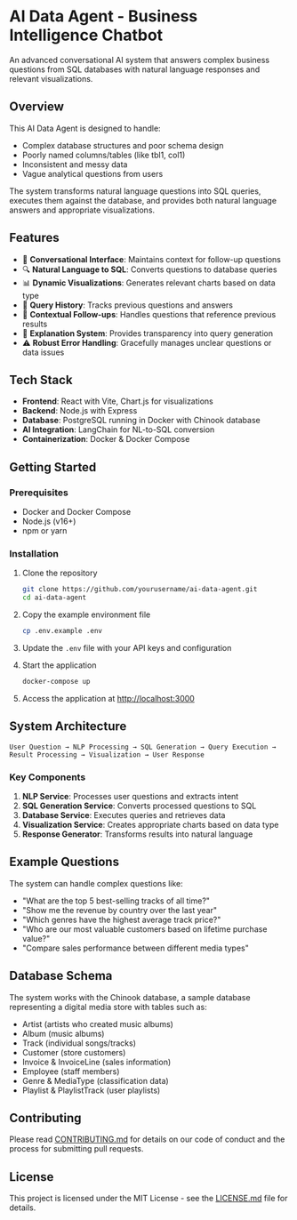 # AI Data Agent - Business Intelligence Chatbot

An advanced conversational AI system that answers complex business questions from SQL databases with natural language responses and relevant visualizations.

## Overview

This AI Data Agent is designed to handle:
- Complex database structures and poor schema design
- Poorly named columns/tables (like tbl1, col1)
- Inconsistent and messy data
- Vague analytical questions from users

The system transforms natural language questions into SQL queries, executes them against the database, and provides both natural language answers and appropriate visualizations.

## Features

- 💬 **Conversational Interface**: Maintains context for follow-up questions
- 🔍 **Natural Language to SQL**: Converts questions to database queries
- 📊 **Dynamic Visualizations**: Generates relevant charts based on data type
- 📝 **Query History**: Tracks previous questions and answers
- 🔄 **Contextual Follow-ups**: Handles questions that reference previous results
- 🧠 **Explanation System**: Provides transparency into query generation
- ⚠️ **Robust Error Handling**: Gracefully manages unclear questions or data issues

## Tech Stack

- **Frontend**: React with Vite, Chart.js for visualizations
- **Backend**: Node.js with Express
- **Database**: PostgreSQL running in Docker with Chinook database
- **AI Integration**: LangChain for NL-to-SQL conversion
- **Containerization**: Docker & Docker Compose

## Getting Started

### Prerequisites

- Docker and Docker Compose
- Node.js (v16+)
- npm or yarn

### Installation

1. Clone the repository
   ```bash
   git clone https://github.com/yourusername/ai-data-agent.git
   cd ai-data-agent
   ```

2. Copy the example environment file
   ```bash
   cp .env.example .env
   ```
   
3. Update the `.env` file with your API keys and configuration

4. Start the application
   ```bash
   docker-compose up
   ```

5. Access the application at [http://localhost:3000](http://localhost:3000)

## System Architecture

```
User Question → NLP Processing → SQL Generation → Query Execution → Result Processing → Visualization → User Response
```

### Key Components

1. **NLP Service**: Processes user questions and extracts intent
2. **SQL Generation Service**: Converts processed questions to SQL
3. **Database Service**: Executes queries and retrieves data
4. **Visualization Service**: Creates appropriate charts based on data type
5. **Response Generator**: Transforms results into natural language

## Example Questions

The system can handle complex questions like:

- "What are the top 5 best-selling tracks of all time?"
- "Show me the revenue by country over the last year"
- "Which genres have the highest average track price?"
- "Who are our most valuable customers based on lifetime purchase value?"
- "Compare sales performance between different media types"

## Database Schema

The system works with the Chinook database, a sample database representing a digital media store with tables such as:
- Artist (artists who created music albums)
- Album (music albums)
- Track (individual songs/tracks)
- Customer (store customers)
- Invoice & InvoiceLine (sales information)
- Employee (staff members)
- Genre & MediaType (classification data)
- Playlist & PlaylistTrack (user playlists)

## Contributing

Please read [CONTRIBUTING.md](CONTRIBUTING.md) for details on our code of conduct and the process for submitting pull requests.

## License

This project is licensed under the MIT License - see the [LICENSE.md](LICENSE.md) file for details.